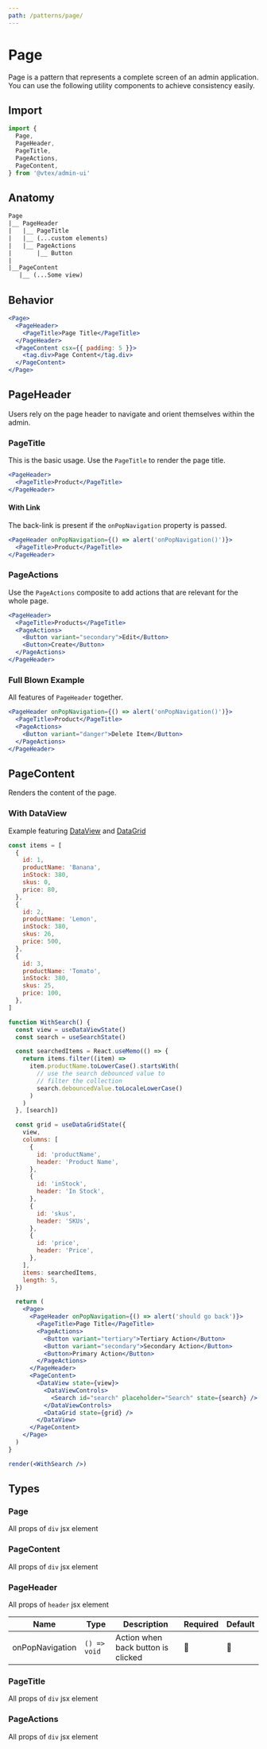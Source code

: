 ```yaml
---
path: /patterns/page/
---
```


# Page

Page is a pattern that represents a complete screen of an admin application. You can use the following utility components to achieve consistency easily.

## Import

```jsx isStatic
import {
  Page,
  PageHeader,
  PageTitle,
  PageActions,
  PageContent,
} from '@vtex/admin-ui'
```

## Anatomy

```txt isStatic
Page
|__ PageHeader
|   |__ PageTitle
|   |__ (...custom elements)
|   |__ PageActions
|       |__ Button
|
|__PageContent
   |__ (...Some view)
```

## Behavior

```jsx
<Page>
  <PageHeader>
    <PageTitle>Page Title</PageTitle>
  </PageHeader>
  <PageContent csx={{ padding: 5 }}>
    <tag.div>Page Content</tag.div>
  </PageContent>
</Page>
```

## PageHeader

Users rely on the page header to navigate and orient themselves within the admin.

### PageTitle

This is the basic usage. Use the `PageTitle` to render the page title.

```jsx
<PageHeader>
  <PageTitle>Product</PageTitle>
</PageHeader>
```

#### With Link

The back-link is present if the `onPopNavigation` property is passed.

```jsx
<PageHeader onPopNavigation={() => alert('onPopNavigation()')}>
  <PageTitle>Product</PageTitle>
</PageHeader>
```

### PageActions

Use the `PageActions` composite to add actions that are relevant for the whole page.

```jsx
<PageHeader>
  <PageTitle>Products</PageTitle>
  <PageActions>
    <Button variant="secondary">Edit</Button>
    <Button>Create</Button>
  </PageActions>
</PageHeader>
```

### Full Blown Example

All features of `PageHeader` together.

```jsx
<PageHeader onPopNavigation={() => alert('onPopNavigation()')}>
  <PageTitle>Product</PageTitle>
  <PageActions>
    <Button variant="danger">Delete Item</Button>
  </PageActions>
</PageHeader>
```

## PageContent

Renders the content of the page.

### With DataView

Example featuring [DataView](/patterns/data-view/) and [DataGrid](/data-grid/)

```jsx noInline
const items = [
  {
    id: 1,
    productName: 'Banana',
    inStock: 380,
    skus: 0,
    price: 80,
  },
  {
    id: 2,
    productName: 'Lemon',
    inStock: 380,
    skus: 26,
    price: 500,
  },
  {
    id: 3,
    productName: 'Tomato',
    inStock: 380,
    skus: 25,
    price: 100,
  },
]

function WithSearch() {
  const view = useDataViewState()
  const search = useSearchState()

  const searchedItems = React.useMemo(() => {
    return items.filter((item) =>
      item.productName.toLowerCase().startsWith(
        // use the search debounced value to
        // filter the collection
        search.debouncedValue.toLocaleLowerCase()
      )
    )
  }, [search])

  const grid = useDataGridState({
    view,
    columns: [
      {
        id: 'productName',
        header: 'Product Name',
      },
      {
        id: 'inStock',
        header: 'In Stock',
      },
      {
        id: 'skus',
        header: 'SKUs',
      },
      {
        id: 'price',
        header: 'Price',
      },
    ],
    items: searchedItems,
    length: 5,
  })

  return (
    <Page>
      <PageHeader onPopNavigation={() => alert('should go back')}>
        <PageTitle>Page Title</PageTitle>
        <PageActions>
          <Button variant="tertiary">Tertiary Action</Button>
          <Button variant="secondary">Secondary Action</Button>
          <Button>Primary Action</Button>
        </PageActions>
      </PageHeader>
      <PageContent>
        <DataView state={view}>
          <DataViewControls>
            <Search id="search" placeholder="Search" state={search} />
          </DataViewControls>
          <DataGrid state={grid} />
        </DataView>
      </PageContent>
    </Page>
  )
}

render(<WithSearch />)
```

## Types

### Page

All props of `div` jsx element

### PageContent

All props of `div` jsx element

### PageHeader

All props of `header` jsx element

| Name            | Type         | Description                        | Required | Default |
| --------------- | ------------ | ---------------------------------- | -------- | ------- |
| onPopNavigation | `() => void` | Action when back button is clicked | 🚫       | 🚫      |

### PageTitle

All props of `div` jsx element

### PageActions

All props of `div` jsx element
